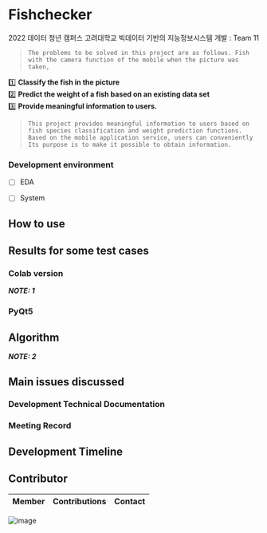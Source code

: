 # Fishchecker
2022 데이터 청년 캠퍼스 고려대학교 빅데이터 기반의 지능정보시스템 개발 : Team 11



> `The problems to be solved in this project are as follows. Fish with the camera function of the mobile
when the picture was taken,`

1️⃣ **Classify the fish in the picture**<br>
2️⃣ **Predict the weight of a fish based on an existing data set**<br>
3️⃣ **Provide meaningful information to users.**

>   `This project provides meaningful information to users based on fish species classification and weight prediction functions. Based on the mobile application service, users can conveniently Its purpose is to make it possible to obtain information.`


### Development environment
- [ ] EDA
- [ ] System






## How to use


## Results for some test cases
### Colab version

**_NOTE: 1_**
### PyQt5

## Algorithm


**_NOTE: 2_**



## Main issues discussed
### Development Technical Documentation

### Meeting Record



## Development Timeline




## Contributor
|Member|Contributions|Contact|
|:-:|-------|-|


![image](https://user-images.githubusercontent.com/53131824/186621158-785481bb-8d06-4c23-9b98-653a00c0f562.png)
